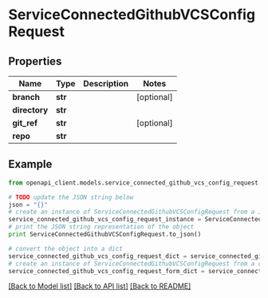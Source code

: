 # ServiceConnectedGithubVCSConfigRequest


## Properties

Name | Type | Description | Notes
------------ | ------------- | ------------- | -------------
**branch** | **str** |  | [optional] 
**directory** | **str** |  | 
**git_ref** | **str** |  | [optional] 
**repo** | **str** |  | 

## Example

```python
from openapi_client.models.service_connected_github_vcs_config_request import ServiceConnectedGithubVCSConfigRequest

# TODO update the JSON string below
json = "{}"
# create an instance of ServiceConnectedGithubVCSConfigRequest from a JSON string
service_connected_github_vcs_config_request_instance = ServiceConnectedGithubVCSConfigRequest.from_json(json)
# print the JSON string representation of the object
print ServiceConnectedGithubVCSConfigRequest.to_json()

# convert the object into a dict
service_connected_github_vcs_config_request_dict = service_connected_github_vcs_config_request_instance.to_dict()
# create an instance of ServiceConnectedGithubVCSConfigRequest from a dict
service_connected_github_vcs_config_request_form_dict = service_connected_github_vcs_config_request.from_dict(service_connected_github_vcs_config_request_dict)
```
[[Back to Model list]](../README.md#documentation-for-models) [[Back to API list]](../README.md#documentation-for-api-endpoints) [[Back to README]](../README.md)


